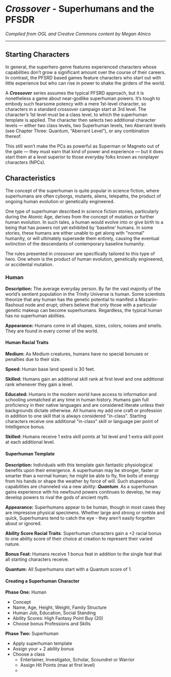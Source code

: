 # **_Crossover_** - Superhumans and the PFSDR

*Compiled from OGL and Creatve Commons content by Megan Alnico*

---

## Starting Characters

In general, the superhero genre features experienced characters whose capabilities don’t grow a significant amount over the course of their careers. In contrast, the PFSRD based games feature characters who start out with little experience but who can rise in power to shake the girders of the world.

A **_Crossover_** series assumes the typical PFSRD approach, but it is nonetheless a game about near-godlike superhuman powers. It’s tough to embody such fearsome potency with a mere 1st-level character, so characters in a standard crossover campaign start at 3rd level. The character’s 1st level must be a class level, to which the superhuman template is applied. The character then selects two additional character levels — either two class levels, two Superhuman levels, two Aberrant levels (see Chapter Three: Quantum, “Aberrant Level”), or any combination thereof.

This still won’t make the PCs as powerful as Superman or Magneto out of the gate — they must earn that kind of power and experience — but it does start them at a level superior to those everyday folks known as nonplayer characters (NPCs).

## Characteristics
The concept of the superhuman is quite popular in science fiction, where superhumans are often cyborgs, mutants, aliens, telepaths, the product of ongoing human evolution or genetically engineered.

One type of superhuman described in science fiction stories, particularly during the Atomic Age, derives from the concept of mutation or further human evolution. In such tales, a human would evolve into or give birth to a being that has powers not yet exhibited by 'baseline' humans. In some stories, these humans are either unable to get along with "normal" humanity, or will ultimately supersede them entirely, causing the eventual extinction of the descendants of contemporary baseline humanity.

The rules presented in *crossover* are specifically tailored to this type of hero. One whom is the product of human evolution, genetically engineered, or accidental mutation.

### Human
**Description:**  The average everyday person. By far the vast majority of the world’s sentient population in the Trinity Universe is human. Some scientists theorize that any human has the genetic potential to manifest a Mazarin–Rashoud node and erupt; others believe that only those with a particular genetic makeup can become superhumans. Regardless, the typical human has no superhuman abilities.

**Appearance:** Humans come in all shapes, sizes, colors, noises and smells. They are found in every corner of the world.

#### Human Racial Traits

**Medium:** As Medium creatures, humans have no special bonuses or penalties due to their size.

**Speed:** Human base land speed is 30 feet.

**Skilled:** Humans gain an additional skill rank at first level and one additional rank whenever they gain a level.

**Educated:** Humans in the modern world have access to information and schooling unmatched at any time in human history. Humans gain full proficiency in their native languages and are considered literate unless their backgrounds dictate otherwise. All humans my add one craft or profession in addition to one skill that is always considered "in-class". Starting characters receive one additional "in-class" skill  or language per point of Intelligence bonus.

**Skilled:** Humans receive 1 extra skill points at 1st level and 1
extra skill point at each additional level.

#### Superhuman Template
**Description:** Individuals with this template gain fantastic physiological benefits upon their emergence. A superhuman may be stronger, faster or smarter than a normal human; he might be able to fly, fire bolts of energy from his hands or shape the weather by force of will. Such stupendous capabilities are channeled via a new ability: ***Quantum***. As a superhuman gains experience with his newfound powers continues to develop, he may develop powers to rival the gods of ancient myth.

**Appearance:** Superhumans appear to be human, though in most cases they are impressive physical specimens. Whether large and strong or nimble and quick, Superhumans tend to catch the eye - they aren’t easily forgotten about or ignored.

**Ability Score Racial Traits**: Superhuman characters gain a +2 racial bonus to one ability score of their choice at creation to represent their varied nature.

**Bonus Feat:** Humans receive 1 bonus feat in addition to the
single feat that all starting characters receive.

**Quantum:** All Superhumans start with a Quantum score of 1.

#### Creating a Superhuman Character
**Phase One:** Human
- Concept
 - Name, Age, Height, Weight, Family Structure
 - Human Job, Education, Social Standing
- Ability Scores: High Fantasy Point Buy (20)
- Choose bonus Professions and Skills

**Phase Two:** Superhuman
- Apply superhuman template
 - Assign your + 2 ability bonus
- Choose a class
  - Entertainer, Investigator, Scholar, Scoundrel or Warrior
  - Assign Hit Points (max at first level)
  -
